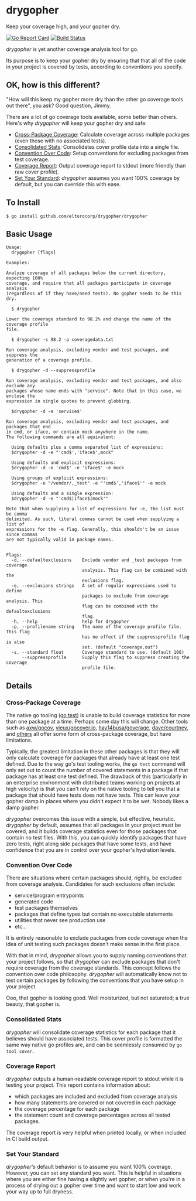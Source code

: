 # drygopher
Keep your coverage high, and your gopher dry.

[![Go Report Card](https://goreportcard.com/badge/github.com/eltorocorp/drygopher)](https://goreportcard.com/report/github.com/eltorocorp/drygopher) [![Build Status](http://badges.awsp.eltoro.com?project=drygopher&item=build)](http://github.com/eltorocorp/drygopher)

*drygopher* is yet another coverage analysis tool for go.

Its purpose is to keep your gopher dry by ensuring that that all of the code in your project is covered by tests, according to conventions you specify. 

## OK, how is this different?
"How will this keep my gopher more dry than the other go coverage tools out there", you ask?
Good question, Jimmy.

There are a lot of go coverage tools available, some better than others. Here's why *drygopher* will keep your gopher dry and safe:

* [Cross-Package Coverage](#cross-package-coverage): Calculate coverage across multiple packages (even those with no associated tests).
* [Consolidated Stats](#consolidated-stats): Consolidates cover profile data into a single file.
* [Convention Over Code](#convention-over-code): Setup conventions for excluding packages from test coverage.
* [Coverage Report](#coverage-report): Output coverage report to stdout (more friendly than raw cover profile).
* [Set Your Standard](#set-your-standard): *drygopher* assumes you want 100% coverage by default, but you can override this with ease.

## To Install

```
$ go install github.com/eltorocorp/drygopher/drygopher
```

## Basic Usage

```
Usage:
  drygopher [flags]

Examples:

Analyze coverage of all packages below the current directory, expecting 100%
coverage, and require that all packages participate in coverage analysis
(regardless of if they have/need tests). No gopher needs to be this dry.

  $ drygopher

Lower the coverage standard to 98.2% and change the name of the coverage profile
file.

  $ drygopher -s 98.2 -p coveragedata.txt

Run coverage analysis, excluding vendor and test packages, and suppress the
generation of a coverage profile.

  $ drygopher -d --suppressprofile

Run coverage analysis, excluding vendor and test packages, and also exclude any
packages whose name ends with "service". Note that in this case, we enclose the
expression in single quotes to prevent globbing.

  $drygopher -d -e 'service$'

Run coverage analysis, excluding vendor and test packages, and packages that end
in cmd, or iface, or contain mock anywhere in the name.
The following commands are all equivalent:

  Using defaults plus a comma separated list of expressions:
  $drygopher -d -e "'cmd$','iface$',mock"

  Using defaults and explicit expressions:
  $drygopher -d -e 'cmd$' -e 'iface$' -e mock

  Using groups of explicit expressions:
  $drygopher -e "/vendor/,_test" -e "'cmd$','iface$'" -e mock

  Using defaults and a single expression:
  $drygopher -d -e "'cmd$|iface$|mock'"

Note that when supplying a list of expressions for -e, the list must be comma
delimited. As such, literal commas cannot be used when supplying a list of
expressions for the -e flag. Generally, this shouldn't be an issue since commas
are not typically valid in package names.


Flags:
  -d, --defaultexclusions    Exclude vendor and _test packages from coverage
                             analysis. This flag can be combined with the
                             exclusions flag.
  -e, --exclusions strings   A set of regular expressions used to define
                             packages to exclude from coverage analysis. This
                             flag can be combined with the defaultexclusions
                             flag.
  -h, --help                 help for drygopher
  -p, --profilename string   The name of the coverage profile file. This flag
                             has no effect if the suppressprofile flag is also
                             set. (default "coverage.out")
  -s, --standard float       Coverage standard to use. (default 100)
      --suppressprofile      Supply this flag to suppress creating the coverage
                             profile file.
```

## Details
### Cross-Package Coverage
The native go tooling ([go test](https://golang.org/cmd/go/#hdr-Test_packages)) is unable to build coverage statistics for more than one package at a time. Perhaps some day this will change. 
Other tools such as [axw/gocov](https://github.com/axw/gocov), [vieux/gocover.io](https://github.com/vieux/gocover.io),  [hay14busa/goverage](https://github.com/vieux/gocover.io), [dave/courtney](https://github.com/dave/courtney), and [others](https://github.com/search?l=Go&o=desc&p=1&q=go+coverage&s=stars&type=Repositories) all offer some form of cross-package coverage, but have limitations.

Typically, the greatest limitation in these other packages is that they will only calculate coverage for packages that already have at least one test defined. Due to the way go's test tooling works, the `go test` command will only set out to count the number of covered statements in a package if that package has at least one test defined. The drawback of this (particularly in an enterprise environment with distributed teams working on projects at high velocity) is that you can't rely on the native tooling to tell you that a package that should have tests does not have tests. This can leave your gopher damp in places where you didn't expect it to be wet. Nobody likes a damp gopher.

*drygopher* overcomes this issue with a simple, but effective, heuristic. *drygopher* by default, assumes that all packages in your project must be covered, and it builds coverage statistics even for those packages that contain no test files. With this, you can quickly identify packages that have zero tests, right along side packages that have some tests, and have confidence that you are in control over your gopher's hydration levels.

### Convention Over Code

There are situations where certain packages should, rightly, be excluded from coverage analysis. Candidates for such exclusions often include:
* service/program entrypoints
* generated code
* test packages themselves
* packages that define types but contain no executable statements
* utilities that never see production use
* etc...

It is entirely reasonable to exclude packages from code coverage when the idea of unit testing such packages doesn't make sense in the first place.

With that in mind, *drygopher* allows you to supply naming conventions that your project follows, so that *drygopher* can exclude packages that don't require coverage from the coverage standards. This concept follows the convention over code philosophy. *drygopher* will automatically know not to test certain packages by following the conventions that you have setup in your project. 

Ooo, that gopher is looking good. Well moisturized, but not saturated; a true beauty, that gopher is.

### Consolidated Stats
*drygopher* will consolidate coverage statistics for each package that it believes should have associated tests. This cover profile is formatted the same way native go profiles are, and can be seemlessly consumed by `go tool cover`.

### Coverage Report
*drygopher* outputs a human-readable coverage report to stdout while it is testing your project. This report contains information about:
* which packages are included and excluded from coverage analysis
* how many statements are covered or not covered in each package
* the coverage percentage for each package
* the statement count and coverage percentages across all tested packages.

The coverage report is very helpful when printed locally, or when included in CI build output.

### Set Your Standard
*drygopher's* default behavior is to assume you want 100% coverage. However, you can set any standard you want. This is helpful in situations where you are either fine having a slightly wet gopher, or when you're in a process of drying out a gopher over time and want to start low and work your way up to full dryness.
